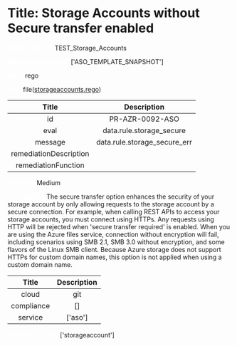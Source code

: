 



# Title: Storage Accounts without Secure transfer enabled


***<font color="white">Master Test Id:</font>*** TEST_Storage_Accounts

***<font color="white">Master Snapshot Id:</font>*** ['ASO_TEMPLATE_SNAPSHOT']

***<font color="white">type:</font>*** rego

***<font color="white">rule:</font>*** file([storageaccounts.rego])  
  
  
  
  

|Title|Description|
| :---: | :---: |
|id|PR-AZR-0092-ASO|
|eval|data.rule.storage_secure|
|message|data.rule.storage_secure_err|
|remediationDescription||
|remediationFunction||


***<font color="white">Severity:</font>*** Medium

***<font color="white">Description:</font>*** The secure transfer option enhances the security of your storage account by only allowing requests to the storage account by a secure connection. For example, when calling REST APIs to access your storage accounts, you must connect using HTTPs. Any requests using HTTP will be rejected when 'secure transfer required' is enabled. When you are using the Azure files service, connection without encryption will fail, including scenarios using SMB 2.1, SMB 3.0 without encryption, and some flavors of the Linux SMB client. Because Azure storage does not support HTTPs for custom domain names, this option is not applied when using a custom domain name.  
  
  

|Title|Description|
| :---: | :---: |
|cloud|git|
|compliance|[]|
|service|['aso']|


***<font color="white">Resource Types:</font>*** ['storageaccount']


[storageaccounts.rego]: https://github.com/prancer-io/prancer-compliance-test/tree/master/azure/aso/storageaccounts.rego
